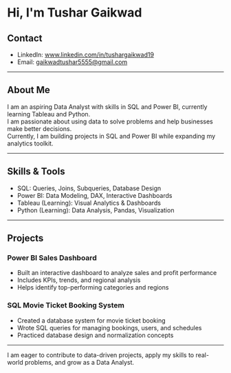 # Hi, I'm Tushar Gaikwad  

## Contact  
- LinkedIn: www.linkedin.com/in/tushargaikwad19 
- Email: gaikwadtushar5555@gmail.com

---

## About Me  
I am an aspiring Data Analyst with skills in SQL and Power BI, currently learning Tableau and Python.  
I am passionate about using data to solve problems and help businesses make better decisions.  
Currently, I am building projects in SQL and Power BI while expanding my analytics toolkit.  

---

## Skills & Tools  
- SQL: Queries, Joins, Subqueries, Database Design  
- Power BI: Data Modeling, DAX, Interactive Dashboards  
- Tableau (Learning): Visual Analytics & Dashboards  
- Python (Learning): Data Analysis, Pandas, Visualization  

---

## Projects  

### Power BI Sales Dashboard  
- Built an interactive dashboard to analyze sales and profit performance  
- Includes KPIs, trends, and regional analysis  
- Helps identify top-performing categories and regions  

### SQL Movie Ticket Booking System  
- Created a database system for movie ticket booking  
- Wrote SQL queries for managing bookings, users, and schedules  
- Practiced database design and normalization concepts  

---

I am eager to contribute to data-driven projects, apply my skills to real-world problems, and grow as a Data Analyst.
